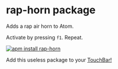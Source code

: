 # rap-horn package

Adds a rap air horn to Atom.

Activate by pressing `f1`. Repeat.

[![apm install rap-horn](https://apm-badges.herokuapp.com/apm/rap-horn.svg)](https://atom.io/packages/rap-horn)

Add this useless package to your [TouchBar!](https://github.com/iammenasco/TouchRap)
